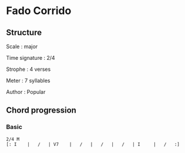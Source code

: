 # Fado Corrido

## Structure

Scale
:   major

Time signature
:   2/4

Strophe
:   4 verses

Meter
:   7 syllables

Author
:   Popular

## Chord progression

### Basic

```none
2/4 M
[: I    |   /   | V7    |   /   |   /   |   /   | I     |   /   :]
```

<!--
vim:syntax=markdown:sw=4:ts=4:et
-->
